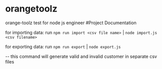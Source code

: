 # orangetoolz
orange-toolz test for node js engineer
#Project Documentation

for importing data: run `npm run import <csv file name>` | `node import.js <csv filename>`

for exporting data: run `npm run export` | `node export.js`

-- this command will generate valid and invalid customer in separate csv files

